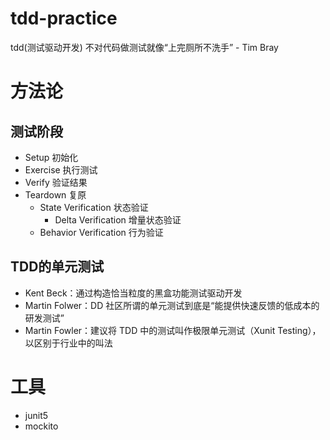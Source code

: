 # tdd-practice 
tdd(测试驱动开发) 不对代码做测试就像“上完厕所不洗手” - Tim Bray

# 方法论
## 测试阶段
+ Setup 初始化
+ Exercise 执行测试
+ Verify 验证结果
+ Teardown 复原
    + State Verification 状态验证
        + Delta Verification 增量状态验证
    + Behavior Verification 行为验证
## TDD的单元测试
+ Kent Beck：通过构造恰当粒度的黑盒功能测试驱动开发
+ Martin Folwer：DD 社区所谓的单元测试到底是“能提供快速反馈的低成本的研发测试”
+ Martin Fowler：建议将 TDD 中的测试叫作极限单元测试（Xunit Testing），以区别于行业中的叫法

# 工具
+ junit5
+ mockito